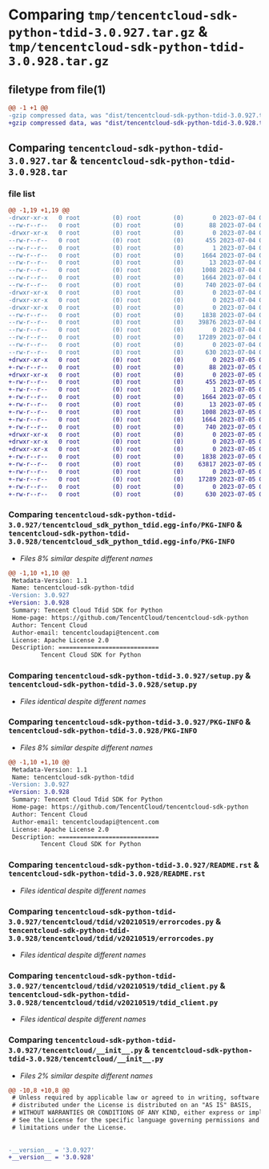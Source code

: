# Comparing `tmp/tencentcloud-sdk-python-tdid-3.0.927.tar.gz` & `tmp/tencentcloud-sdk-python-tdid-3.0.928.tar.gz`

## filetype from file(1)

```diff
@@ -1 +1 @@
-gzip compressed data, was "dist/tencentcloud-sdk-python-tdid-3.0.927.tar", last modified: Tue Jul  4 00:30:55 2023, max compression
+gzip compressed data, was "dist/tencentcloud-sdk-python-tdid-3.0.928.tar", last modified: Wed Jul  5 00:34:44 2023, max compression
```

## Comparing `tencentcloud-sdk-python-tdid-3.0.927.tar` & `tencentcloud-sdk-python-tdid-3.0.928.tar`

### file list

```diff
@@ -1,19 +1,19 @@
-drwxr-xr-x   0 root         (0) root         (0)        0 2023-07-04 00:30:55.000000 tencentcloud-sdk-python-tdid-3.0.927/
--rw-r--r--   0 root         (0) root         (0)       88 2023-07-04 00:30:55.000000 tencentcloud-sdk-python-tdid-3.0.927/setup.cfg
-drwxr-xr-x   0 root         (0) root         (0)        0 2023-07-04 00:30:55.000000 tencentcloud-sdk-python-tdid-3.0.927/tencentcloud_sdk_python_tdid.egg-info/
--rw-r--r--   0 root         (0) root         (0)      455 2023-07-04 00:30:55.000000 tencentcloud-sdk-python-tdid-3.0.927/tencentcloud_sdk_python_tdid.egg-info/SOURCES.txt
--rw-r--r--   0 root         (0) root         (0)        1 2023-07-04 00:30:55.000000 tencentcloud-sdk-python-tdid-3.0.927/tencentcloud_sdk_python_tdid.egg-info/dependency_links.txt
--rw-r--r--   0 root         (0) root         (0)     1664 2023-07-04 00:30:55.000000 tencentcloud-sdk-python-tdid-3.0.927/tencentcloud_sdk_python_tdid.egg-info/PKG-INFO
--rw-r--r--   0 root         (0) root         (0)       13 2023-07-04 00:30:55.000000 tencentcloud-sdk-python-tdid-3.0.927/tencentcloud_sdk_python_tdid.egg-info/top_level.txt
--rw-r--r--   0 root         (0) root         (0)     1008 2023-07-04 00:30:55.000000 tencentcloud-sdk-python-tdid-3.0.927/setup.py
--rw-r--r--   0 root         (0) root         (0)     1664 2023-07-04 00:30:55.000000 tencentcloud-sdk-python-tdid-3.0.927/PKG-INFO
--rw-r--r--   0 root         (0) root         (0)      740 2023-07-04 00:30:55.000000 tencentcloud-sdk-python-tdid-3.0.927/README.rst
-drwxr-xr-x   0 root         (0) root         (0)        0 2023-07-04 00:30:55.000000 tencentcloud-sdk-python-tdid-3.0.927/tencentcloud/
-drwxr-xr-x   0 root         (0) root         (0)        0 2023-07-04 00:30:55.000000 tencentcloud-sdk-python-tdid-3.0.927/tencentcloud/tdid/
-drwxr-xr-x   0 root         (0) root         (0)        0 2023-07-04 00:30:55.000000 tencentcloud-sdk-python-tdid-3.0.927/tencentcloud/tdid/v20210519/
--rw-r--r--   0 root         (0) root         (0)     1838 2023-07-04 00:30:55.000000 tencentcloud-sdk-python-tdid-3.0.927/tencentcloud/tdid/v20210519/errorcodes.py
--rw-r--r--   0 root         (0) root         (0)    39876 2023-07-04 00:30:55.000000 tencentcloud-sdk-python-tdid-3.0.927/tencentcloud/tdid/v20210519/models.py
--rw-r--r--   0 root         (0) root         (0)        0 2023-07-04 00:30:55.000000 tencentcloud-sdk-python-tdid-3.0.927/tencentcloud/tdid/v20210519/__init__.py
--rw-r--r--   0 root         (0) root         (0)    17289 2023-07-04 00:30:55.000000 tencentcloud-sdk-python-tdid-3.0.927/tencentcloud/tdid/v20210519/tdid_client.py
--rw-r--r--   0 root         (0) root         (0)        0 2023-07-04 00:30:55.000000 tencentcloud-sdk-python-tdid-3.0.927/tencentcloud/tdid/__init__.py
--rw-r--r--   0 root         (0) root         (0)      630 2023-07-04 00:30:55.000000 tencentcloud-sdk-python-tdid-3.0.927/tencentcloud/__init__.py
+drwxr-xr-x   0 root         (0) root         (0)        0 2023-07-05 00:34:44.000000 tencentcloud-sdk-python-tdid-3.0.928/
+-rw-r--r--   0 root         (0) root         (0)       88 2023-07-05 00:34:44.000000 tencentcloud-sdk-python-tdid-3.0.928/setup.cfg
+drwxr-xr-x   0 root         (0) root         (0)        0 2023-07-05 00:34:44.000000 tencentcloud-sdk-python-tdid-3.0.928/tencentcloud_sdk_python_tdid.egg-info/
+-rw-r--r--   0 root         (0) root         (0)      455 2023-07-05 00:34:44.000000 tencentcloud-sdk-python-tdid-3.0.928/tencentcloud_sdk_python_tdid.egg-info/SOURCES.txt
+-rw-r--r--   0 root         (0) root         (0)        1 2023-07-05 00:34:44.000000 tencentcloud-sdk-python-tdid-3.0.928/tencentcloud_sdk_python_tdid.egg-info/dependency_links.txt
+-rw-r--r--   0 root         (0) root         (0)     1664 2023-07-05 00:34:44.000000 tencentcloud-sdk-python-tdid-3.0.928/tencentcloud_sdk_python_tdid.egg-info/PKG-INFO
+-rw-r--r--   0 root         (0) root         (0)       13 2023-07-05 00:34:44.000000 tencentcloud-sdk-python-tdid-3.0.928/tencentcloud_sdk_python_tdid.egg-info/top_level.txt
+-rw-r--r--   0 root         (0) root         (0)     1008 2023-07-05 00:34:44.000000 tencentcloud-sdk-python-tdid-3.0.928/setup.py
+-rw-r--r--   0 root         (0) root         (0)     1664 2023-07-05 00:34:44.000000 tencentcloud-sdk-python-tdid-3.0.928/PKG-INFO
+-rw-r--r--   0 root         (0) root         (0)      740 2023-07-05 00:34:44.000000 tencentcloud-sdk-python-tdid-3.0.928/README.rst
+drwxr-xr-x   0 root         (0) root         (0)        0 2023-07-05 00:34:44.000000 tencentcloud-sdk-python-tdid-3.0.928/tencentcloud/
+drwxr-xr-x   0 root         (0) root         (0)        0 2023-07-05 00:34:44.000000 tencentcloud-sdk-python-tdid-3.0.928/tencentcloud/tdid/
+drwxr-xr-x   0 root         (0) root         (0)        0 2023-07-05 00:34:44.000000 tencentcloud-sdk-python-tdid-3.0.928/tencentcloud/tdid/v20210519/
+-rw-r--r--   0 root         (0) root         (0)     1838 2023-07-05 00:34:44.000000 tencentcloud-sdk-python-tdid-3.0.928/tencentcloud/tdid/v20210519/errorcodes.py
+-rw-r--r--   0 root         (0) root         (0)    63817 2023-07-05 00:34:44.000000 tencentcloud-sdk-python-tdid-3.0.928/tencentcloud/tdid/v20210519/models.py
+-rw-r--r--   0 root         (0) root         (0)        0 2023-07-05 00:34:44.000000 tencentcloud-sdk-python-tdid-3.0.928/tencentcloud/tdid/v20210519/__init__.py
+-rw-r--r--   0 root         (0) root         (0)    17289 2023-07-05 00:34:44.000000 tencentcloud-sdk-python-tdid-3.0.928/tencentcloud/tdid/v20210519/tdid_client.py
+-rw-r--r--   0 root         (0) root         (0)        0 2023-07-05 00:34:44.000000 tencentcloud-sdk-python-tdid-3.0.928/tencentcloud/tdid/__init__.py
+-rw-r--r--   0 root         (0) root         (0)      630 2023-07-05 00:34:44.000000 tencentcloud-sdk-python-tdid-3.0.928/tencentcloud/__init__.py
```

### Comparing `tencentcloud-sdk-python-tdid-3.0.927/tencentcloud_sdk_python_tdid.egg-info/PKG-INFO` & `tencentcloud-sdk-python-tdid-3.0.928/tencentcloud_sdk_python_tdid.egg-info/PKG-INFO`

 * *Files 8% similar despite different names*

```diff
@@ -1,10 +1,10 @@
 Metadata-Version: 1.1
 Name: tencentcloud-sdk-python-tdid
-Version: 3.0.927
+Version: 3.0.928
 Summary: Tencent Cloud Tdid SDK for Python
 Home-page: https://github.com/TencentCloud/tencentcloud-sdk-python
 Author: Tencent Cloud
 Author-email: tencentcloudapi@tencent.com
 License: Apache License 2.0
 Description: ============================
         Tencent Cloud SDK for Python
```

### Comparing `tencentcloud-sdk-python-tdid-3.0.927/setup.py` & `tencentcloud-sdk-python-tdid-3.0.928/setup.py`

 * *Files identical despite different names*

### Comparing `tencentcloud-sdk-python-tdid-3.0.927/PKG-INFO` & `tencentcloud-sdk-python-tdid-3.0.928/PKG-INFO`

 * *Files 8% similar despite different names*

```diff
@@ -1,10 +1,10 @@
 Metadata-Version: 1.1
 Name: tencentcloud-sdk-python-tdid
-Version: 3.0.927
+Version: 3.0.928
 Summary: Tencent Cloud Tdid SDK for Python
 Home-page: https://github.com/TencentCloud/tencentcloud-sdk-python
 Author: Tencent Cloud
 Author-email: tencentcloudapi@tencent.com
 License: Apache License 2.0
 Description: ============================
         Tencent Cloud SDK for Python
```

### Comparing `tencentcloud-sdk-python-tdid-3.0.927/README.rst` & `tencentcloud-sdk-python-tdid-3.0.928/README.rst`

 * *Files identical despite different names*

### Comparing `tencentcloud-sdk-python-tdid-3.0.927/tencentcloud/tdid/v20210519/errorcodes.py` & `tencentcloud-sdk-python-tdid-3.0.928/tencentcloud/tdid/v20210519/errorcodes.py`

 * *Files identical despite different names*

### Comparing `tencentcloud-sdk-python-tdid-3.0.927/tencentcloud/tdid/v20210519/tdid_client.py` & `tencentcloud-sdk-python-tdid-3.0.928/tencentcloud/tdid/v20210519/tdid_client.py`

 * *Files identical despite different names*

### Comparing `tencentcloud-sdk-python-tdid-3.0.927/tencentcloud/__init__.py` & `tencentcloud-sdk-python-tdid-3.0.928/tencentcloud/__init__.py`

 * *Files 2% similar despite different names*

```diff
@@ -10,8 +10,8 @@
 # Unless required by applicable law or agreed to in writing, software
 # distributed under the License is distributed on an "AS IS" BASIS,
 # WITHOUT WARRANTIES OR CONDITIONS OF ANY KIND, either express or implied.
 # See the License for the specific language governing permissions and
 # limitations under the License.
 
 
-__version__ = '3.0.927'
+__version__ = '3.0.928'
```

